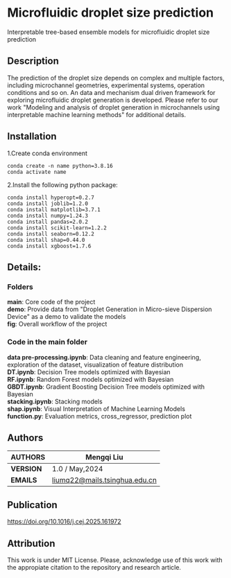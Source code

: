 # Microfluidic droplet size prediction
Interpretable tree-based ensemble models for microfluidic droplet size prediction
## Description
The prediction of the droplet size depends on complex and multiple factors, including microchannel geometries, experimental systems, operation conditions and so on.  An data and mechanism dual driven framework for exploring microfluidic droplet generation is developed. Please refer to our work "Modeling and analysis of droplet generation in microchannels using interpretable machine learning methods" for additional details.

## Installation
1.Create conda environment<br>
````
conda create -n name python=3.8.16
conda activate name
````
2.Install the following python package:
````
conda install hyperopt=0.2.7
conda install joblib=1.2.0
conda install matplotlib=3.7.1
conda install numpy=1.24.3
conda install pandas=2.0.2
conda install scikit-learn=1.2.2
conda install seaborn=0.12.2
conda install shap=0.44.0
conda install xgboost=1.7.6
````

## Details:
### Folders
**main**: Core code of the project <br>
**demo**: Provide data from "Droplet Generation in Micro-sieve Dispersion Device" as a demo to validate the models<br>
**fig**: Overall workflow of the project<br>
### Code in the main folder
**data pre-processing.ipynb**: Data cleaning and feature engineering, exploration of the dataset, visualization of feature distribution<br>
**DT.ipynb**: Decision Tree models optimized with Bayesian<br>
**RF.ipynb**: Random Forest models optimized with Bayesian <br>
**GBDT.ipynb**: Gradient Boosting Decision Tree models optimized with Bayesian<br>
**stacking.ipynb**: Stacking models<br>
**shap.ipynb**: Visual Interpretation of Machine Learning Models<br>
**function.py**: Evaluation metrics, cross_regressor, prediction plot <br>

## Authors

| **AUTHORS** |Mengqi Liu            |
|-------------|----------------------|
| **VERSION** | 1.0 / May,2024                               |
| **EMAILS**  | liumq22@mails.tsinghua.edu.cn                         |

## Publication
https://doi.org/10.1016/j.cej.2025.161972

## Attribution
This work is under MIT License. Please, acknowledge use of this work with the appropiate citation to the repository and research article.
